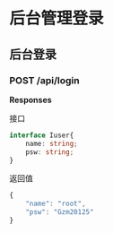 # 后台管理登录

## 后台登录

### POST /api/login

**Responses**

接口

```typescript
interface Iuser{
    name: string;
    psw: string;
}
```

返回值

```typescript
{
	"name": "root",
    "psw": "Gzm20125"
}
```



